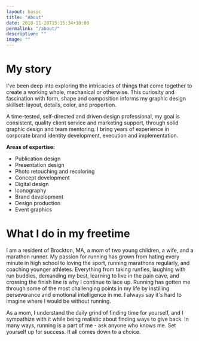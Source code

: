 ```yaml
---
layout: basic
title: "About"
date: 2018-11-28T15:15:34+10:00
permalink: "/about/"
description: ""
image: ""
---
```


# My story

I've been deep into exploring the intricacies of things that come together to create a working whole, mechanical or otherwise. This curiosity and fascination with form, shape and composition informs my graphic design skillset: layout, details, color, and proportion.

A time-tested, self-directed and driven design professional, my goal is consistent, quality client service and marketing support, through solid graphic design and team mentoring. I bring years of experience in corporate brand identity development, execution and implementation.

<p class="list-heading"><strong>Areas of expertise:</strong></p>
<ul class="list">
<li>Publication design</li>
<li>Presentation design</li>
<li>Photo retouching and recoloring</li>
<li>Concept development</li>
<li>Digital design</li>
<li>Iconography</li>
<li>Brand development</li>
<li>Design production</li>
<li>Event graphics</li>
</ul>

<!--  {% include framework/shortcodes/figure.html src="/assets/images/gen/content/content-1.webp" title="Steve Francia" caption="Designing in Figma" alt="Photo of designing a website in Figma" link="https://figma.com" target="\_blank" %} -->

<!-- > Lorem ipsum dolor sit amet, consectetur adipiscing elit. -->

<!-- {% include framework/shortcodes/youtube.html id='2M6dJ2Uynhg' %} -->

# What I do in my freetime

I am a resident of Brockton, MA, a mom of two young children, a wife, and a marathon runner. My passion for running has grown from hating every minute in high school to loving the sport, running marathons regularly, and coaching younger athletes. Everything from taking runfies, laughing with run buddies, demanding my best, learning to live in the pain cave, and crossing the finish line is why I continue to lace up. Running has gotten me through some of the most challenging points in my life by instilling perseverance and emotional intelligence in me. I always say it's hard to imagine where I would be without running.

As a mom, I understand the daily grind of finding time for yourself, and I sympathize with it while being realistic about finding ways to give back. In many ways, running is a part of me - ask anyone who knows me. Set yourself up for success. It all comes down to a choice.

<!--![Design In Figma]({{ "/assets/images/gen/content/content-2.webp" | relative_url }})-->


